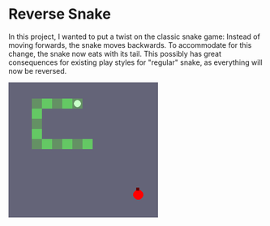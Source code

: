 # Reverse Snake
In this project, I wanted to put a twist on the classic snake game:
Instead of moving forwards, the snake moves backwards. To accommodate for this change, the snake now eats with its tail. This possibly has great consequences for existing play styles for "regular" snake, as everything will now be reversed. 

![gameplay](/Screenshot%202022-07-18%20231828.png)

